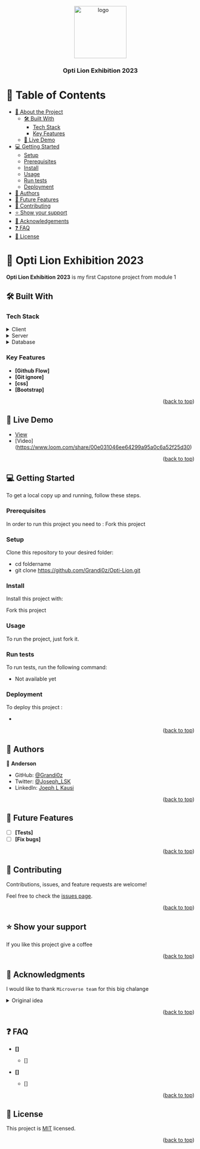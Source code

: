 <a name="readme-top"></a>


<div align="center">

  <img src="assets/images/logo.png" alt="logo" width="140"  height="auto" />
  <br/>

  <h3><b>Opti Lion Exhibition 2023</b></h3>

</div>


# 📗 Table of Contents

- [📖 About the Project](#about-project)
  - [🛠 Built With](#built-with)
    - [Tech Stack](#tech-stack)
    - [Key Features](#key-features)
  - [🚀 Live Demo](#live-demo)
- [💻 Getting Started](#getting-started)
  - [Setup](#setup)
  - [Prerequisites](#prerequisites)
  - [Install](#install)
  - [Usage](#usage)
  - [Run tests](#run-tests)
  - [Deployment](#triangular_flag_on_post-deployment)
- [👥 Authors](#authors)
- [🔭 Future Features](#future-features)
- [🤝 Contributing](#contributing)
- [⭐️ Show your support](#support)
- [🙏 Acknowledgements](#acknowledgements)
- [❓ FAQ](#faq)
- [📝 License](#license)


# 📖 Opti Lion Exhibition 2023 <a name="about-project"></a>

**Opti Lion Exhibition 2023** is my first Capstone project from module 1

## 🛠 Built With <a name="built-with"></a>

### Tech Stack <a name="tech-stack"></a>

<details>
  <summary>Client</summary>
  <ul>
    <li><a href="https://developer.mozilla.org/en/docs/Web/HTML">HTML</a></li>
    <li><a href="https://developer.mozilla.org/en/docs/Web/CSS">CSS</a></li>
    <li><a href="https://developer.mozilla.org/es/docs/Web/JavaScript">Javascript</a></li>
  </ul>
</details>

<details>
  <summary>Server</summary>
  <ul>
    <li><a href="#">In the next version</a></li>
  </ul>
</details>

<details>
<summary>Database</summary>
  <ul>
    <li><a href="#">In the next version</a></li>
  </ul>
</details>



### Key Features <a name="key-features"></a>

- **[Github Flow]**
- **[Git ignore]**
- **[css]**
- **[Bootstrap]**

<p align="right">(<a href="#readme-top">back to top</a>)</p>



## 🚀 Live Demo <a name="live-demo"></a>

- [View](https://grandi0z.github.io/Opti-Lion/)
- [Video] (https://www.loom.com/share/00e031046ee64299a95a0c6a52f25d30)

<p align="right">(<a href="#readme-top">back to top</a>)</p>



## 💻 Getting Started <a name="getting-started"></a>

To get a local copy up and running, follow these steps.

### Prerequisites

In order to run this project you need to :
Fork this project

### Setup

Clone this repository to your desired folder:

- cd foldername
- git clone https://github.com/Grandi0z/Opti-Lion.git

### Install

Install this project with:

Fork this project

### Usage

To run the project, just fork it.


### Run tests

To run tests, run the following command:

- Not available yet

### Deployment

To deploy this project :

- 

<p align="right">(<a href="#readme-top">back to top</a>)</p>


## 👥 Authors <a name="authors"></a>

👤 **Anderson**

- GitHub: [@Grandi0z](https://github.com/Grandi0z)
- Twitter: [@Joseph_LSK](https://twitter.com/Joseph_LSK)
- LinkedIn: [Joeph L Kausi](https://linkedin.com/in/Joeph_l_Kausi)


<p align="right">(<a href="#readme-top">back to top</a>)</p>



## 🔭 Future Features <a name="future-features"></a>

- [ ] **[Tests]**
- [ ] **[Fix bugs]**

<p align="right">(<a href="#readme-top">back to top</a>)</p>



## 🤝 Contributing <a name="contributing"></a>

Contributions, issues, and feature requests are welcome!

Feel free to check the [issues page](https://github.com/Grandi0z/Opti-Lion/issues).

<p align="right">(<a href="#readme-top">back to top</a>)</p>



## ⭐️ Show your support <a name="support"></a>

If you like this project give a coffee

<p align="right">(<a href="#readme-top">back to top</a>)</p>



## 🙏 Acknowledgments <a name="acknowledgements"></a>
I would like to thank `Microverse team` for this big chalange

<details>
  <summary>Original idea</summary>
  <ul>
    <li><a href="https://www.behance.net/adagio07">Cindy Shin in Behance.</a></li>
  </ul>
</details>

<p align="right">(<a href="#readme-top">back to top</a>)</p>


## ❓ FAQ <a name="faq"></a>

- **[]**

  - []

- **[]**

  - []

<p align="right">(<a href="#readme-top">back to top</a>)</p>



## 📝 License <a name="license"></a>

This project is [MIT](./LICENSE) licensed.

<p align="right">(<a href="#readme-top">back to top</a>)</p>